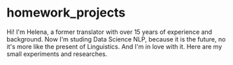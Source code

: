 # homework_projects
Hi! I'm Helena, a former translator with over 15 years of experience and background. 
Now I'm studing Data Science NLP, because it is the future, no it's more like the present of Linguistics. 
And I'm in love with it.
Here are my small experiments and researches.

